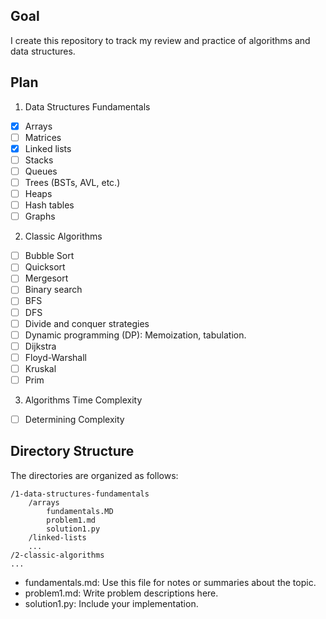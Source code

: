 ## Goal

I create this repository to track my review and practice of algorithms and data structures.

## Plan

1. Data Structures Fundamentals

- [x] Arrays
- [ ] Matrices
- [x] Linked lists
- [ ] Stacks
- [ ] Queues
- [ ] Trees (BSTs, AVL, etc.)
- [ ] Heaps
- [ ] Hash tables
- [ ] Graphs

2. Classic Algorithms

- [ ] Bubble Sort
- [ ] Quicksort
- [ ] Mergesort
- [ ] Binary search
- [ ] BFS
- [ ] DFS
- [ ] Divide and conquer strategies
- [ ] Dynamic programming (DP): Memoization, tabulation.
- [ ] Dijkstra
- [ ] Floyd-Warshall
- [ ] Kruskal
- [ ] Prim

3. Algorithms Time Complexity

- [ ] Determining Complexity

## Directory Structure

The directories are organized as follows:

```
/1-data-structures-fundamentals
    /arrays
        fundamentals.MD
        problem1.md
        solution1.py
    /linked-lists
    ...
/2-classic-algorithms
...

```

- fundamentals.md: Use this file for notes or summaries about the topic.
- problem1.md: Write problem descriptions here.
- solution1.py: Include your implementation.
